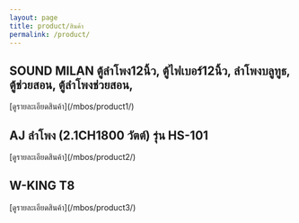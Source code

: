 ```yaml
---
layout: page
title: product/สินค้า
permalink: /product/
---
```

<h2> SOUND MILAN ตู้ลําโพง12นิ้ว, ตู้ไฟเบอร์12นิ้ว, ลําโพงบลูทูธ, ตู้ช่วยสอน, ตู้ลําโพงช่วยสอน, </h2>
[ดูรายละเอียดสินค้า](/mbos/product1/)

<h2> AJ ลําโพง (2.1CH1800 วัตต์) รุ่น HS-101 </h2>
[ดูรายละเอียดสินค้า](/mbos/product2/)

<h2> W-KING T8</h2>
[ดูรายละเอียดสินค้า](/mbos/product3/)

